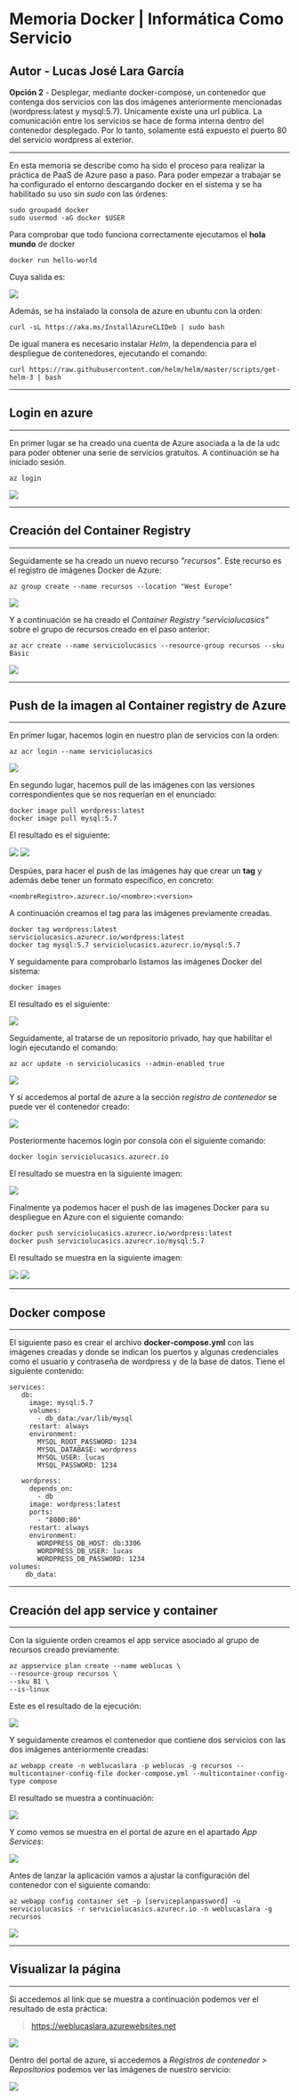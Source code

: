 # Memoria Docker | Informática Como Servicio

## Autor - Lucas José Lara García
**Opción 2** - Desplegar, mediante docker-compose, un contenedor que contenga dos servicios con las dos imágenes anteriormente mencionadas (wordpress:latest y mysql:5.7). Unicamente existe una url pública. La comunicación entre los servicios se hace de forma interna dentro del contenedor desplegado. Por lo tanto, solamente está expuesto el puerto 80 del servicio wordpress al exterior.

---

En esta memoria se describe como ha sido el proceso para realizar la práctica de PaaS de Azure paso a paso. Para poder empezar a trabajar se ha configurado el entorno descargando docker en el sistema y se ha habilitado su uso sin *sudo* con las órdenes: 

```
sudo groupadd docker
sudo usermod -aG docker $USER
```

Para comprobar que todo funciona correctamente ejecutamos el **hola mundo** de docker 

```
docker run hello-world
```

Cuya salida es:

<image src="capturas/holamundo.png">

Además, se ha instalado la consola de azure en ubuntu con la orden:

```
curl -sL https://aka.ms/InstallAzureCLIDeb | sudo bash
```
De igual manera es necesario instalar *Helm*, la dependencia para el despliegue de contenedores, ejecutando el comando:

```
curl https://raw.githubusercontent.com/helm/helm/master/scripts/get-helm-3 | bash
```

---
## Login en azure
---

En primer lugar se ha creado una cuenta de Azure asociada a la de la udc para poder obtener una serie de servicios gratuitos. A continuación se ha iniciado sesión.

```
az login
```

<image src="capturas/01-azure-login.png">

---
## Creación del Container Registry
---

Seguidamente se ha creado un nuevo recurso *"recursos"*. Este recurso es el registro de imágenes Docker de Azure:

```
az group create --name recursos --location "West Europe"
```

<image src="capturas/02-grupo de recurso.png">

Y a continuación se ha creado el *Container Registry* *"serviciolucasics"* sobre el grupo de recursos creado en el paso anterior:

```
az acr create --name serviciolucasics --resource-group recursos --sku Basic
```
<image src="capturas/03-planservicio.png">

---
## Push de la imagen al Container registry de Azure
---
En primer lugar, hacemos login en nuestro plan de servicios con la orden:

```
az acr login --name serviciolucasics
```
<image src="capturas/loginservicio.png">

En segundo lugar, hacemos pull de las imágenes con las versiones correspondientes que se nos requerían en el enunciado:

```
docker image pull wordpress:latest
docker image pull mysql:5.7
```
El resultado es el siguiente:

<image src="capturas/pullwordpress.png">
<image src="capturas/pullsql.png">

Despúes, para hacer el push de las imágenes hay que crear un **tag** y además debe tener un formato específico, en concreto:

```
<nombreRegistro>.azurecr.io/<nombre>:<version>
```
A continuación creamos el tag para las imágenes previamente creadas.

```
docker tag wordpress:latest serviciolucasics.azurecr.io/wordpress:latest
docker tag mysql:5.7 serviciolucasics.azurecr.io/mysql:5.7
```
Y seguidamente para comprobarlo listamos las imágenes Docker del sistema:

```
docker images
```
El resultado es el siguiente:

<image src="capturas/04-tags.png">

Seguidamente, al tratarse de un repositorio privado, hay que habilitar el login ejecutando el comando:

```
az acr update -n serviciolucasics --admin-enabled true
```
<image src="capturas/05-habilitar-login.png">

Y si accedemos al portal de azure a la sección *registro de contenedor* se puede ver el contenedor creado:

<image src="capturas/portalazure.png">

Posteriormente hacemos login por consola con el siguiente comando:

```
docker login serviciolucasics.azurecr.io
```

El resultado se muestra en la siguiente imagen:

<image src="capturas/06-loginservicio.png">

Finalmente ya podemos hacer el push de las imagenes Docker para su despliegue en Azure con el siguiente comando:

```
docker push serviciolucasics.azurecr.io/wordpress:latest
docker push serviciolucasics.azurecr.io/mysql:5.7
```

El resultado se muestra en la siguiente imagen:

<image src="capturas/pushwordpress.png">
<image src="capturas/pushmysql.png">

---
## Docker compose
---
El siguiente paso es crear el archivo **docker-compose.yml** con las imágenes creadas y donde se indican los puertos y algunas credenciales como el usuario y contraseña de wordpress y de la base de datos. Tiene el siguiente contenido:

```
services:
   db:
     image: mysql:5.7
     volumes:
       - db_data:/var/lib/mysql
     restart: always
     environment:
       MYSQL_ROOT_PASSWORD: 1234
       MYSQL_DATABASE: wordpress
       MYSQL_USER: lucas
       MYSQL_PASSWORD: 1234

   wordpress:
     depends_on:
       - db
     image: wordpress:latest
     ports:
       - "8000:80"
     restart: always
     environment:
       WORDPRESS_DB_HOST: db:3306
       WORDPRESS_DB_USER: lucas
       WORDPRESS_DB_PASSWORD: 1234
volumes:
    db_data:
```
---
## Creación del app service y container
---
Con la siguiente orden creamos el app service asociado al grupo de recursos creado previamente:

```
az appservice plan create --name weblucas \
--resource-group recursos \
--sku B1 \
--is-linux
```
Este es el resultado de la ejecución:

<image src="capturas/appservice.png">

Y seguidamente creamos el contenedor que contiene dos servicios con las dos imágenes
anteriormente creadas:

```
az webapp create -n weblucaslara -p weblucas -g recursos --multicontainer-config-file docker-compose.yml --multicontainer-config-type compose
```

El resultado se muestra a continuación:

<image src="capturas/webapp.png">

Y como vemos se muestra en el portal de azure en el apartado *App Services*:

<image src="capturas/appserviceportal.png">

Antes de lanzar la aplicación vamos a ajustar la configuración del contenedor con el siguiente comando:

```
az webapp config container set -p [serviceplanpassword] -u serviciolucasics -r serviciolucasics.azurecr.io -n weblucaslara -g recursos
```

<image src="capturas/webapp-config.png">

---
## Visualizar la página
---
Si accedemos al link que se muestra a continuación podemos ver el resultado de esta práctica:
> https://weblucaslara.azurewebsites.net

<image src="capturas/result1.png">

Dentro del portal de azure, si accedemos a *Registros de contenedor > Repositorios* podemos ver las imágenes de nuestro servicio:

<image src="capturas/repositorio.png">
